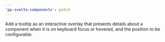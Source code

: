 ```yaml
---
'pp-svelte-components': patch
---
```


Add a tooltip as an interactive overlay that presents details about a component when it is on keyboard focus or hovered, and the position to be configurable.
